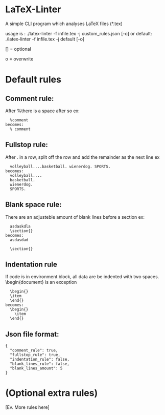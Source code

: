 # LaTeX-Linter
A simple CLI program which analyses LaTeX files (*.tex)

usage is : ./latex-linter -f infile.tex -j custom_rules.json [-o]
or default: ./latex-linter -f infile.tex -j default [-o]

[] = optional

o = overwrite

# Default rules
## Comment rule:
  After %there is a space after so 
  ex: 
  
  	  %comment
	becomes:
	  % comment
  
## Fullstop rule:
  After . in a row, split off the row and add the remainder as the next line
  ex
  
  	  volleyball....basketball. wienerdog. SPORTS.
	becomes:
	  volleyball....
      basketball.
      wienerdog.
      SPORTS.
## Blank space rule:
  There are an adjusteble amount of blank lines before a section
  ex:
 
 	  asdaskdla
	  \section{}
	becomes:
	  asdasdad
	
	  \section{}
      
## Indentation rule
  If code is in environment block, all data are be indented with two spaces. \begin{document} is an exception
  
  	  \begin{}
  	  \item
  	  \end{}
	becomes:
  	  \begin{}
  	    \item
  	  \end{}


## Json file format:

	{
 	  "comment_rule": true,
	  "fullstop_rule": true,
	  "indentation_rule": false,
 	  "blank_lines_rule": false,
	  "blank_lines_amount": 5
	}

	  
# (Optional extra rules)
[Ev. More rules here]
